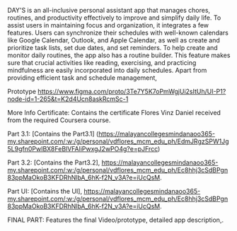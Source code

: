 DAY'S is an all-inclusive personal assistant app that manages chores, routines, and productivity effectively to improve and simplify daily life. To assist users in maintaining focus and organization, it integrates a few features. Users can synchronize their schedules with well-known calendars like Google Calendar, Outlook, and Apple Calendar, as well as create and prioritize task lists, set due dates, and set reminders. To help create and monitor daily routines, the app also has a routine builder. This feature makes sure that crucial activities like reading, exercising, and practicing mindfulness are easily incorporated into daily schedules. Apart from providing efficient task and schedule management, 

Prototype
https://www.figma.com/proto/3Te7Y5K7oPmWgjUi2sItUh/UI-P1?node-id=1-265&t=K2d4Ucn8askRcmSc-1

More Info
Certificate: Contains the certificate Flores Vinz Daniel received from the required Coursera course.

Part 3.1: [Contains the Part3.1] (https://malayancollegesmindanaoo365-my.sharepoint.com/:w:/g/personal/vdflores_mcm_edu_ph/EdmJRgzSPW1Jg5L9gfn0PwIBX8FeBlVFAliPwxgJ2wPO4g?e=pJFrcc)

Part 3.2: [Contains the Part3.2], https://malayancollegesmindanaoo365-my.sharepoint.com/:w:/g/personal/vdflores_mcm_edu_ph/Ec8hhj3cSdBPgn83ppMaOkoB3KFDRhNlbA_6hK-f2N_v3A?e=iUcQsM.

Part UI: [Contains the UI], https://malayancollegesmindanaoo365-my.sharepoint.com/:w:/g/personal/vdflores_mcm_edu_ph/Ec8hhj3cSdBPgn83ppMaOkoB3KFDRhNlbA_6hK-f2N_v3A?e=iUcQsM.

FINAL PART: Features the final Video/prototype, detailed app description,.
